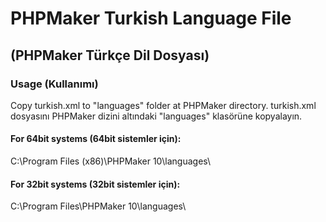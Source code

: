 # PHPMaker Turkish Language File

## (PHPMaker Türkçe Dil Dosyası)


### Usage (Kullanımı)

Copy turkish.xml to "languages" folder at PHPMaker directory.
turkish.xml dosyasını PHPMaker dizini altındaki "languages" klasörüne kopyalayın.

#### For 64bit systems (64bit sistemler için):
C:\Program Files (x86)\PHPMaker 10\languages\

#### For 32bit systems (32bit sistemler için):
C:\Program Files\PHPMaker 10\languages\
